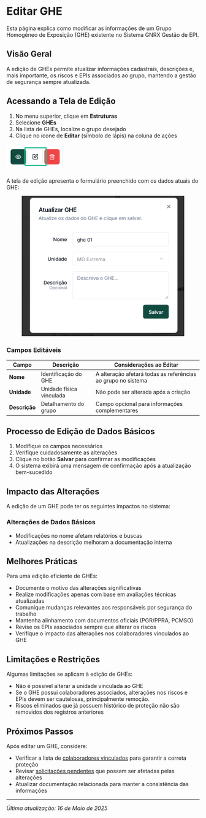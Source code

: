 # Editar GHE

Esta página explica como modificar as informações de um Grupo Homogêneo de Exposição (GHE) existente no Sistema GNRX Gestão de EPI.

## Visão Geral

A edição de GHEs permite atualizar informações cadastrais, descrições e, mais importante, os riscos e EPIs associados ao grupo, mantendo a gestão de segurança sempre atualizada.

## Acessando a Tela de Edição



1. No menu superior, clique em **Estruturas**
2. Selecione **GHEs**
3. Na lista de GHEs, localize o grupo desejado
4. Clique no ícone de **Editar** (símbolo de lápis) na coluna de ações

![Editar via Lista](<../../.gitbook/assets/image (10) (1).png>)

###

A tela de edição apresenta o formulário preenchido com os dados atuais do GHE:

<figure><img src="../../.gitbook/assets/image (28).png" alt=""><figcaption></figcaption></figure>

### Campos Editáveis

| Campo         | Descrição                | Considerações ao Editar                                      |
| ------------- | ------------------------ | ------------------------------------------------------------ |
| **Nome**      | Identificação do GHE     | A alteração afetará todas as referências ao grupo no sistema |
| **Unidade**   | Unidade física vinculada | Não pode ser alterada após a criação                         |
| **Descrição** | Detalhamento do grupo    | Campo opcional para informações complementares               |

## Processo de Edição de Dados Básicos

1. Modifique os campos necessários
2. Verifique cuidadosamente as alterações
3. Clique no botão **Salvar** para confirmar as modificações
4. O sistema exibirá uma mensagem de confirmação após a atualização bem-sucedido



## Impacto das Alterações

A edição de um GHE pode ter os seguintes impactos no sistema:

### Alterações de Dados Básicos

* Modificações no nome afetam relatórios e buscas
* Atualizações na descrição melhoram a documentação interna

## Melhores Práticas

Para uma edição eficiente de GHEs:

* Documente o motivo das alterações significativas
* Realize modificações apenas com base em avaliações técnicas atualizadas
* Comunique mudanças relevantes aos responsáveis por segurança do trabalho
* Mantenha alinhamento com documentos oficiais (PGR/PPRA, PCMSO)
* Revise os EPIs associados sempre que alterar os riscos
* Verifique o impacto das alterações nos colaboradores vinculados ao GHE

## Limitações e Restrições

Algumas limitações se aplicam à edição de GHEs:

* Não é possível alterar a unidade vinculada ao GHE
* Se o GHE possui colaboradores associados, alterações nos riscos e EPIs devem ser cautelosas, principalmente remoção.
* Riscos eliminados que já possuem histórico de proteção não são removidos dos registros anteriores

## Próximos Passos

Após editar um GHE, considere:

* Verificar a lista de [colaboradores vinculados](../colaboradores/) para garantir a correta proteção
* Revisar [solicitações pendentes](../../solicitacoes/) que possam ser afetadas pelas alterações
* Atualizar documentação relacionada para manter a consistência das informações

***

_Última atualização: 16 de Maio de 2025_
